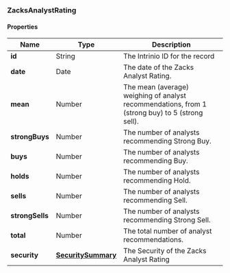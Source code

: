 
[//]: # (CLASS:ZacksAnalystRating)

[//]: # (KIND:object)

### ZacksAnalystRating

#### Properties

[//]: # (START_DEFINITION)

Name | Type | Description
------------ | ------------- | -------------
**id** | String | The Intrinio ID for the record &nbsp;
**date** | Date | The date of the Zacks Analyst Rating. &nbsp;
**mean** | Number | The mean (average) weighing of analyst recommendations, from 1 (strong buy) to 5 (strong sell). &nbsp;
**strongBuys** | Number | The number of analysts recommending Strong Buy. &nbsp;
**buys** | Number | The number of analysts recommending Buy. &nbsp;
**holds** | Number | The number of analysts recommending Hold. &nbsp;
**sells** | Number | The number of analysts recommending Sell. &nbsp;
**strongSells** | Number | The number of analysts recommending Strong Sell. &nbsp;
**total** | Number | The total number of analyst recommendations. &nbsp;
**security** | [**SecuritySummary**](SecuritySummary.md) | The Security of the Zacks Analyst Rating &nbsp;

[//]: # (END_DEFINITION)


[//]: # (CONTAINED_CLASS:SecuritySummary)





